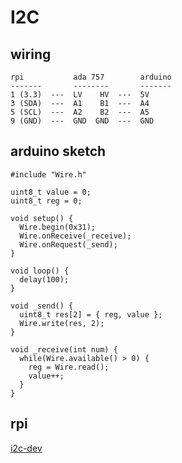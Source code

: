# I2C

## wiring

    rpi           ada 757        arduino
    -------       --------       -------
    1 (3.3)  ---  LV    HV  ---  5V
    3 (SDA)  ---  A1    B1  ---  A4
    5 (SCL)  ---  A2    B2  ---  A5
    9 (GND)  ---  GND  GND  ---  GND

## arduino sketch

    #include "Wire.h"
    
    uint8_t value = 0;
    uint8_t reg = 0;
    
    void setup() {
      Wire.begin(0x31);
      Wire.onReceive(_receive);
      Wire.onRequest(_send);
    }
    
    void loop() {
      delay(100);
    }
    
    void _send() {
      uint8_t res[2] = { reg, value };
      Wire.write(res, 2);
    }
    
    void _receive(int num) {
      while(Wire.available() > 0) {
        reg = Wire.read();
        value++;
      }
    }

## rpi

[i2c-dev](https://www.kernel.org/doc/Documentation/i2c/dev-interface)
